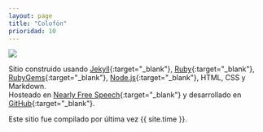 ```yaml
---
layout: page
title: "Colofón"
prioridad: 10
---
```


<img src="https://maps.googleapis.com/maps/api/staticmap?center=-34.5633,-58.4414&zoom=14&size=812x450&key=AIzaSyA6lzsR0iXXx6i9_boA2qw1vzffhqoh-_0" />

Sitio construido usando [Jekyll](http://jekyllrb.com){:target="_blank"}, [Ruby](https://www.ruby-lang.org){:target="_blank"}, [RubyGems](https://rubygems.org/pages/download){:target="_blank"}, [Node.js](https://nodejs.org){:target="_blank"}, HTML, CSS y Markdown.  
Hosteado en [Nearly Free Speech](http://www.nearlyfreespeech.com){:target="_blank"} y desarrollado en [GitHub](https://github.com){:target="_blank"}.

Este sitio fue compilado por última vez {{ site.time }}.
